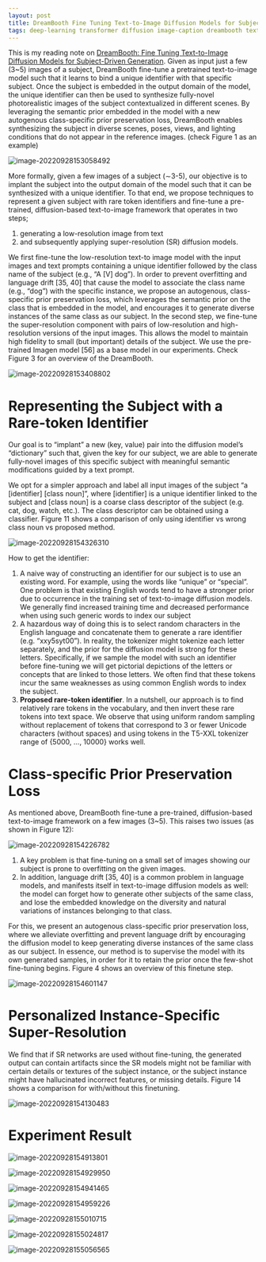 ```yaml
---
layout: post
title: DreamBooth Fine Tuning Text-to-Image Diffusion Models for Subject-Driven Generation
tags: deep-learning transformer diffusion image-caption dreambooth text-image-synthesize
---
```

This is my reading note on [DreamBooth: Fine Tuning Text-to-Image Diffusion Models for Subject-Driven Generation](https://arxiv.org/abs/2208.12242v1). Given as input just a few (3~5) images of a subject, DreamBooth fine-tune a pretrained text-to-image model such that it learns to bind a unique identifier with that specific subject. Once the subject is embedded in the output domain of the model, the unique identifier can then be used to synthesize fully-novel photorealistic images of the subject contextualized in different scenes. By leveraging the semantic prior embedded in the model with a new autogenous class-specific prior preservation loss, DreamBooth enables synthesizing the subject in diverse scenes, poses, views, and lighting conditions that do not appear in the reference images. (check Figure 1 as an example)

![image-20220928153058492](https://raw.githubusercontent.com/zhangtemplar/zhangtemplar.github.io/master/uPic/2022_09_28_15_30_58_image-20220928153058492.png)

More formally, given a few images of a subject (∼3-5), our objective is to implant the subject into the output domain of the model such that it can be synthesized with a unique identifier. To that end, we propose techniques to represent a given subject with rare token identifiers and fine-tune a pre-trained, diffusion-based text-to-image framework that operates in two steps; 

1. generating a low-resolution image from text 
2. and subsequently applying super-resolution (SR) diffusion models. 

We first fine-tune the low-resolution text-to image model with the input images and text prompts containing a unique identifier followed by the class name of the subject (e.g., “A [V] dog”). In order to prevent overfitting and language drift [35, 40] that cause the model to associate the class name (e.g., “dog”) with the specific instance, we propose an autogenous, class-specific prior preservation loss, which leverages the semantic prior on the class that is embedded in the model, and encourages it to generate diverse instances of the same class as our subject. In the second step, we fine-tune the super-resolution component with pairs of low-resolution and high-resolution versions of the input images. This allows the model to maintain high fidelity to small (but important) details of the subject. We use the pre-trained Imagen model [56] as a base model in our experiments. Check Figure 3 for an overview of the DreamBooth.

![image-20220928153408802](https://raw.githubusercontent.com/zhangtemplar/zhangtemplar.github.io/master/uPic/2022_09_28_15_35_39_2022_09_28_15_34_08_image-20220928153408802.png)

# Representing the Subject with a Rare-token Identifier

Our goal is to “implant” a new (key, value) pair into the diffusion model’s “dictionary” such that, given the key for our subject, we are able to generate fully-novel images of this specific subject with meaningful semantic modifications guided by a text prompt.

We opt for a simpler approach and label all input images of the subject “a [identifier] [class noun]”, where [identifier] is a unique identifier linked to the subject and [class noun] is a coarse class descriptor of the subject (e.g. cat, dog, watch, etc.). The class descriptor can be obtained using a classifier. Figure 11 shows a comparison of only using identifier vs wrong class noun vs proposed method.

![image-20220928154326310](https://raw.githubusercontent.com/zhangtemplar/zhangtemplar.github.io/master/uPic/2022_09_28_15_43_26_image-20220928154326310.png)

How to get the identifier:

1. A naive way of constructing an identifier for our subject is to use an existing word. For example, using the words like “unique” or “special”. One problem is that existing English words tend to have a stronger prior due to occurrence in the training set of text-to-image diffusion models. We generally find increased training time and decreased performance when using such generic words to index our subject
2. A hazardous way of doing this is to select random characters in the English language and concatenate them to generate a rare identifier (e.g. “xxy5syt00”). In reality, the tokenizer might tokenize each letter separately, and the prior for the diffusion model is strong for these letters. Specifically, if we sample the model with such an identifier before fine-tuning we will get pictorial depictions of the letters or concepts that are linked to those letters. We often find that these tokens incur the same weaknesses as using common English words to index the subject.
3. **Proposed rare-token identifier**. In a nutshell, our approach is to find relatively rare tokens in the vocabulary, and then invert these rare tokens into text space. We observe that using uniform random sampling without replacement of tokens that correspond to 3 or fewer Unicode characters (without spaces) and using tokens in the T5-XXL tokenizer range of {5000, ..., 10000} works well.

# Class-specific Prior Preservation Loss

As mentioned above, DreamBooth fine-tune a pre-trained, diffusion-based text-to-image framework on a few images (3~5). This raises two issues (as shown in Figure 12):

![image-20220928154226782](https://raw.githubusercontent.com/zhangtemplar/zhangtemplar.github.io/master/uPic/2022_09_28_15_46_59_2022_09_28_15_42_26_image-20220928154226782.png)

1. A key problem is that fine-tuning on a small set of images showing our subject is prone to overfitting on the given images. 
2. In addition, language drift [35, 40] is a common problem in language models, and manifests itself in text-to-image diffusion models as well: the model can forget how to generate other subjects of the same class, and lose the embedded knowledge on the diversity and natural variations of instances belonging to that class. 

For this, we present an autogenous class-specific prior preservation loss, where we alleviate overfitting and prevent language drift by encouraging the diffusion model to keep generating diverse instances of the same class as our subject. In essence, our method is to supervise the model with its own generated samples, in order for it to retain the prior once the few-shot fine-tuning begins. Figure 4 shows an overview of this finetune step.

![image-20220928154601147](https://raw.githubusercontent.com/zhangtemplar/zhangtemplar.github.io/master/uPic/2022_09_28_15_46_01_image-20220928154601147.png)



# Personalized Instance-Specific Super-Resolution

We find that if SR networks are used without fine-tuning, the generated output can contain artifacts since the SR models might not be familiar with certain details or textures of the subject instance, or the subject instance might have hallucinated incorrect features, or missing details. Figure 14 shows a comparison for with/without this finetuning.

![image-20220928154130483](https://raw.githubusercontent.com/zhangtemplar/zhangtemplar.github.io/master/uPic/2022_09_28_15_41_30_image-20220928154130483.png)

# Experiment Result

![image-20220928154913801](https://raw.githubusercontent.com/zhangtemplar/zhangtemplar.github.io/master/uPic/2022_09_28_15_49_13_image-20220928154913801.png)

![image-20220928154929950](https://raw.githubusercontent.com/zhangtemplar/zhangtemplar.github.io/master/uPic/2022_09_28_15_49_30_image-20220928154929950.png)

![image-20220928154941465](https://raw.githubusercontent.com/zhangtemplar/zhangtemplar.github.io/master/uPic/2022_09_28_15_49_41_image-20220928154941465.png)

![image-20220928154959226](https://raw.githubusercontent.com/zhangtemplar/zhangtemplar.github.io/master/uPic/2022_09_28_15_49_59_image-20220928154959226.png)

![image-20220928155010715](https://raw.githubusercontent.com/zhangtemplar/zhangtemplar.github.io/master/uPic/2022_09_28_15_50_10_image-20220928155010715.png)

![image-20220928155024817](https://raw.githubusercontent.com/zhangtemplar/zhangtemplar.github.io/master/uPic/2022_09_28_15_50_24_image-20220928155024817.png)

![image-20220928155056565](https://raw.githubusercontent.com/zhangtemplar/zhangtemplar.github.io/master/uPic/2022_09_28_15_50_56_image-20220928155056565.png)
